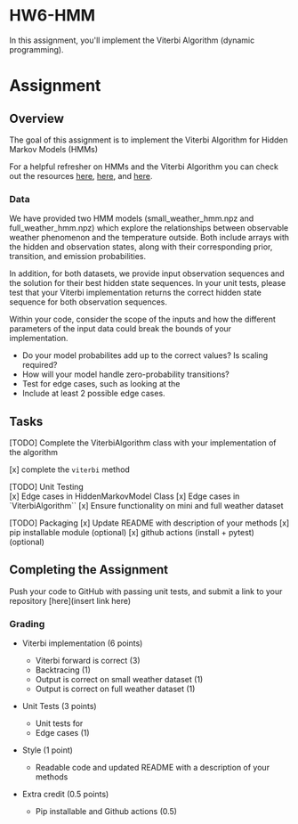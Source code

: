 # HW6-HMM

In this assignment, you'll implement the Viterbi Algorithm (dynamic programming). 


# Assignment

## Overview 

The goal of this assignment is to implement the Viterbi Algorithm for Hidden Markov Models (HMMs)

For a helpful refresher on HMMs and the Viterbi Algorithm you can check out the resources [here](https://web.stanford.edu/~jurafsky/slp3/A.pdf), 
[here](https://towardsdatascience.com/markov-and-hidden-markov-model-3eec42298d75), and [here](https://pieriantraining.com/viterbi-algorithm-implementation-in-python-a-practical-guide/). 





### Data 
We have provided two HMM models (small_weather_hmm.npz and full_weather_hmm.npz) which explore the relationships between observable weather phenomenon and the temperature outside. Both include arrays with the hidden and observation states, along with their corresponding prior, transition, and emission probabilities. 

In addition, for both datasets, we provide input observation sequences and the solution for their best hidden state sequences. In your unit tests, please test that your Viterbi implementation returns the correct hidden state sequence for both observation sequences. 

Within your code, consider the scope of the inputs and how the different parameters of the input data could break the bounds of your implementation.
  * Do your model probabilites add up to the correct values? Is scaling required?
  * How will your model handle zero-probability transitions? 
  * Test for edge cases, such as looking at the 
  * Include at least 2 possible edge cases. 



## Tasks

[TODO] Complete the ViterbiAlgorithm class with your implementation of the algorithm

  [x] complete the `viterbi` method  

[TODO] Unit Testing  
  [x] Edge cases in HiddenMarkovModel Class 
  [x] Edge cases in `ViterbiAlgorithm``
  [x] Ensure functionality on mini and full weather dataset 

[TODO] Packaging 
  [x] Update README with description of your methods 
  [x] pip installable module (optional)
  [x] github actions (install + pytest) (optional)


## Completing the Assignment 
Push your code to GitHub with passing unit tests, and submit a link to your repository [here](insert link here)

### Grading 

* Viterbi implementation (6 points)
    * Viterbi forward is correct (3)
    * Backtracing (1)
    *  Output is correct on small weather dataset (1)
    * Output is correct on full weather dataset (1)

* Unit Tests (3 points)
    * Unit tests for 
    * Edge cases (1)

* Style (1 point)
    * Readable code and updated README with a description of your methods 

* Extra credit (0.5 points)
    * Pip installable and Github actions (0.5)
